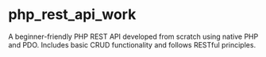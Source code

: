 # php_rest_api_work
A beginner-friendly PHP REST API developed from scratch using native PHP and PDO. Includes basic CRUD functionality and follows RESTful principles.
